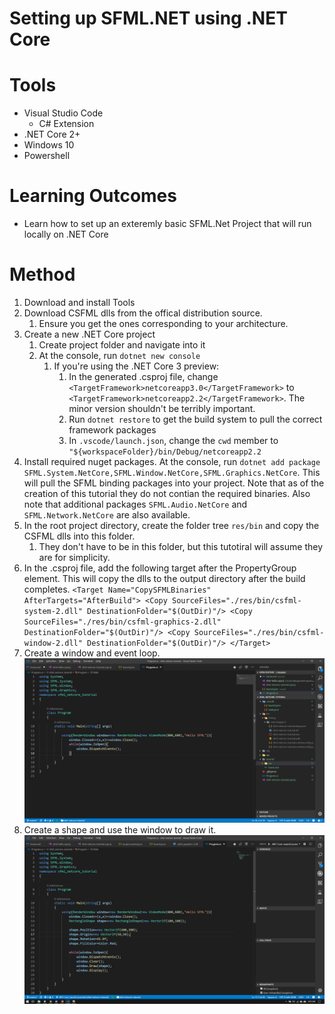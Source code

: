 # Setting up SFML.NET using .NET Core

# Tools
* Visual Studio Code
  * C# Extension
* .NET Core 2+ 
* Windows 10
* Powershell

# Learning Outcomes
* Learn how to set up an exteremly basic SFML.Net Project that will run locally on .NET Core

# Method
1. Download and install Tools
2. Download CSFML dlls from the offical distribution source.
   1. Ensure you get the ones corresponding to your architecture.
3. Create a new .NET Core project
   1. Create project folder and navigate into it
   2. At the console, run `dotnet new console`
      1. If you're using the .NET Core 3 preview:
         1. In the generated .csproj file, change `<TargetFramework>netcoreapp3.0</TargetFramework>` to `<TargetFramework>netcoreapp2.2</TargetFramework>`. The minor version shouldn't be terribly important.
         2. Run `dotnet restore` to get the build system to pull the correct framework packages
         3. In `.vscode/launch.json`, change the `cwd` member to `"${workspaceFolder}/bin/Debug/netcoreapp2.2` 
4. Install required nuget packages. At the console, run `dotnet add package SFML.System.NetCore,SFML.Window.NetCore,SFML.Graphics.NetCore`. This will pull the SFML binding packages into your project. Note that as of the creation of this tutorial they do not contian the required binaries. Also note that additional packages `SFML.Audio.NetCore` and `SFML.Network.NetCore` are also available.
5. In the root project directory, create the folder tree `res/bin` and copy the CSFML dlls into this folder.
   1. They don't have to be in this folder, but this tutotiral will assume they are for simplicity.
6. In the .csproj file, add the following target after the PropertyGroup element. This will copy the dlls to the output directory after the build completes. `<Target Name="CopySFMLBinaries" AfterTargets="AfterBuild">
    <Copy SourceFiles="./res/bin/csfml-system-2.dll" DestinationFolder="$(OutDir)"/>
    <Copy SourceFiles="./res/bin/csfml-graphics-2.dll" DestinationFolder="$(OutDir)"/>
    <Copy SourceFiles="./res/bin/csfml-window-2.dll" DestinationFolder="$(OutDir)"/>
  </Target>`
7. Create a window and event loop.
    ![Alt text](tutorial/res/EventLoop.png?raw=true "Event Loop")
8. Create a shape and use the window to draw it.
    ![Alt text](tutorial/res/DrawingCommands.png?raw=true "Drawing A Shape")
  
